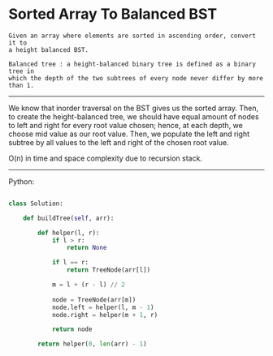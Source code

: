# Sorted Array To Balanced BST

    Given an array where elements are sorted in ascending order, convert it to
    a height balanced BST.

    Balanced tree : a height-balanced binary tree is defined as a binary tree in
    which the depth of the two subtrees of every node never differ by more than 1. 

---

We know that inorder traversal on the BST gives us the sorted array. Then, to
create the height-balanced tree, we should have equal amount of nodes to left
and right for every root value chosen; hence, at each depth, we choose mid
value as our root value. Then, we populate the left and right subtree by all
values to the left and right of the chosen root value.

O(n) in time and space complexity due to recursion stack.

---

Python:

```python

class Solution:

    def buildTree(self, arr):

        def helper(l, r):
            if l > r:
                return None

            if l == r:
                return TreeNode(arr[l])

            m = l + (r - l) // 2
            
            node = TreeNode(arr[m])
            node.left = helper(l, m - 1)
            node.right = helper(m + 1, r)

            return node

        return helper(0, len(arr) - 1)
```
